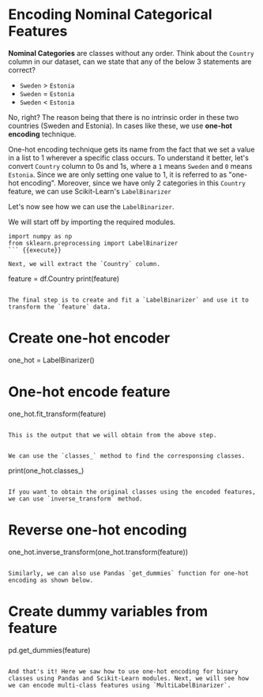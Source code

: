 # Encoding Nominal Categorical Features

**Nominal Categories** are classes without any order. Think about the `Country` column in our dataset, can we state that any of the below 3 statements are correct?

- `Sweden` > `Estonia`
- `Sweden` = `Estonia`
- `Sweden` < `Estonia`

No, right? The reason being that there is no intrinsic order in these two countries (Sweden and Estonia). In cases like these, we use **one-hot encoding** technique.

One-hot encoding technique gets its name from the fact that we set a value in a list to 1 wherever a specific class occurs. To understand it better, let's convert `Country` column to 0s and 1s, where a `1` means `Sweden` and `0` means `Estonia`. Since we are only setting one value to 1, it is referred to as "one-hot encoding". Moreover, since we have only 2 categories in this `Country` feature, we can use Scikit-Learn's `LabelBinarizer`

Let's now see how we can use the `LabelBinarizer`.

We will start off by importing the required modules.

```
import numpy as np
from sklearn.preprocessing import LabelBinarizer
``` {{execute}}

Next, we will extract the `Country` column.

```
feature = df.Country
print(feature)
``` {{execute}}

The final step is to create and fit a `LabelBinarizer` and use it to transform the `feature` data.

```
# Create one-hot encoder
one_hot = LabelBinarizer()

# One-hot encode feature
one_hot.fit_transform(feature)
```{{execute}}

This is the output that we will obtain from the above step.

```
```

We can use the `classes_` method to find the corresponsing classes.

```
print(one_hot.classes_)
```{{execute}}

If you want to obtain the original classes using the encoded features, we can use `inverse_transform` method.

```
# Reverse one-hot encoding
one_hot.inverse_transform(one_hot.transform(feature))
``` {{execute}}

Similarly, we can also use Pandas `get_dummies` function for one-hot encoding as shown below.

```
# Create dummy variables from feature
pd.get_dummies(feature)
``` {{execute}}

And that's it! Here we saw how to use one-hot encoding for binary classes using Pandas and Scikit-Learn modules. Next, we will see how we can encode multi-class features using `MultiLabelBinarizer`.
